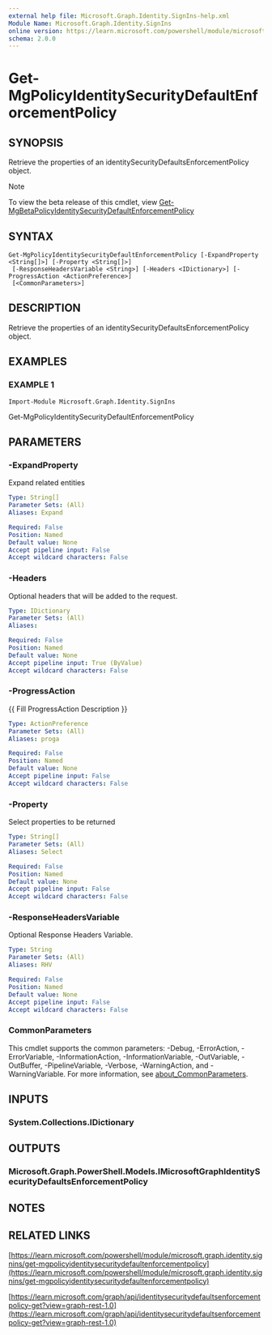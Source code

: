 ```yaml
---
external help file: Microsoft.Graph.Identity.SignIns-help.xml
Module Name: Microsoft.Graph.Identity.SignIns
online version: https://learn.microsoft.com/powershell/module/microsoft.graph.identity.signins/get-mgpolicyidentitysecuritydefaultenforcementpolicy
schema: 2.0.0
---
```


# Get-MgPolicyIdentitySecurityDefaultEnforcementPolicy

## SYNOPSIS
Retrieve the properties of an identitySecurityDefaultsEnforcementPolicy object.

> [!NOTE]
> To view the beta release of this cmdlet, view [Get-MgBetaPolicyIdentitySecurityDefaultEnforcementPolicy](/powershell/module/Microsoft.Graph.Beta.Identity.SignIns/Get-MgBetaPolicyIdentitySecurityDefaultEnforcementPolicy?view=graph-powershell-beta)

## SYNTAX

```
Get-MgPolicyIdentitySecurityDefaultEnforcementPolicy [-ExpandProperty <String[]>] [-Property <String[]>]
 [-ResponseHeadersVariable <String>] [-Headers <IDictionary>] [-ProgressAction <ActionPreference>]
 [<CommonParameters>]
```

## DESCRIPTION
Retrieve the properties of an identitySecurityDefaultsEnforcementPolicy object.

## EXAMPLES

### EXAMPLE 1
```
Import-Module Microsoft.Graph.Identity.SignIns
```

Get-MgPolicyIdentitySecurityDefaultEnforcementPolicy

## PARAMETERS

### -ExpandProperty
Expand related entities

```yaml
Type: String[]
Parameter Sets: (All)
Aliases: Expand

Required: False
Position: Named
Default value: None
Accept pipeline input: False
Accept wildcard characters: False
```

### -Headers
Optional headers that will be added to the request.

```yaml
Type: IDictionary
Parameter Sets: (All)
Aliases:

Required: False
Position: Named
Default value: None
Accept pipeline input: True (ByValue)
Accept wildcard characters: False
```

### -ProgressAction
{{ Fill ProgressAction Description }}

```yaml
Type: ActionPreference
Parameter Sets: (All)
Aliases: proga

Required: False
Position: Named
Default value: None
Accept pipeline input: False
Accept wildcard characters: False
```

### -Property
Select properties to be returned

```yaml
Type: String[]
Parameter Sets: (All)
Aliases: Select

Required: False
Position: Named
Default value: None
Accept pipeline input: False
Accept wildcard characters: False
```

### -ResponseHeadersVariable
Optional Response Headers Variable.

```yaml
Type: String
Parameter Sets: (All)
Aliases: RHV

Required: False
Position: Named
Default value: None
Accept pipeline input: False
Accept wildcard characters: False
```

### CommonParameters
This cmdlet supports the common parameters: -Debug, -ErrorAction, -ErrorVariable, -InformationAction, -InformationVariable, -OutVariable, -OutBuffer, -PipelineVariable, -Verbose, -WarningAction, and -WarningVariable. For more information, see [about_CommonParameters](http://go.microsoft.com/fwlink/?LinkID=113216).

## INPUTS

### System.Collections.IDictionary
## OUTPUTS

### Microsoft.Graph.PowerShell.Models.IMicrosoftGraphIdentitySecurityDefaultsEnforcementPolicy
## NOTES

## RELATED LINKS

[https://learn.microsoft.com/powershell/module/microsoft.graph.identity.signins/get-mgpolicyidentitysecuritydefaultenforcementpolicy](https://learn.microsoft.com/powershell/module/microsoft.graph.identity.signins/get-mgpolicyidentitysecuritydefaultenforcementpolicy)

[https://learn.microsoft.com/graph/api/identitysecuritydefaultsenforcementpolicy-get?view=graph-rest-1.0](https://learn.microsoft.com/graph/api/identitysecuritydefaultsenforcementpolicy-get?view=graph-rest-1.0)




